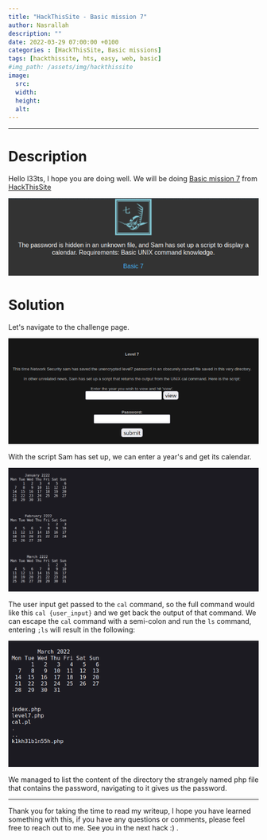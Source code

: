 ```yaml
---
title: "HackThisSite - Basic mission 7"
author: Nasrallah
description: ""
date: 2022-03-29 07:00:00 +0100
categories : [HackThisSite, Basic missions]
tags: [hackthissite, hts, easy, web, basic]
#img_path: /assets/img/hackthissite
image:
  src:
  width:
  height:
  alt:
---
```


---


# **Description**

Hello l33ts, I hope you are doing well. We will be doing [Basic mission 7](https://www.hackthissite.org/missions/basic/7/) from [HackThisSite](https://www.hackthissite.org/)

![banner](/assets/img/hackthissite/basic/bm7/banner7.png)

# **Solution**

Let's navigate to the challenge page.

![](/assets/img/hackthissite/basic/bm7/1.png)

With the script Sam has set up, we can enter a year's and get its calendar.

![](/assets/img/hackthissite/basic/bm7/2.png)

The user input get passed to the `cal` command, so the full command would like this `cal {user_input}` and we get back the output of that command. We can escape the `cal` command with a semi-colon and run the `ls` command, entering `;ls` will result in the following:

![](/assets/img/hackthissite/basic/bm7/3.png)

We managed to list the content of the directory the strangely named php file that contains the password, navigating to it gives us the password.

---

Thank you for taking the time to read my writeup, I hope you have learned something with this, if you have any questions or comments, please feel free to reach out to me. See you in the next hack :) .
